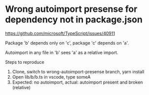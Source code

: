 # Wrong autoimport presense for dependency not in package.json

https://github.com/microsoft/TypeScript/issues/40911

Package 'b' depends only on 'c', package 'c' depends on 'a'.

Autoimport in any file in 'b' sees 'a' as a relative import.

Steps to reproduce

1. Clone, switch to wrong-autoimport-presense branch, yarn install
2. Open lib/b/b.ts in vscode, type someA
3. Expected: no autoimport, actual: autoimport present and broken (relative)
